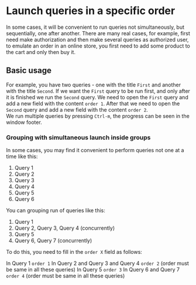 # Launch queries in a specific order

In some cases, it will be convenient to run queries not simultaneously, but sequentially, one after another. There are many real cases, for example, first need make authorization and then make several queries as authorized user, to emulate an order in an online store, you first need to add some product to the cart and only then buy it.

## Basic usage

For example, you have two queries - one with the title `First` and another with the title `Second`. If we want the `First` query to be run first, and only after it is finished we run the `Second` query. We need to open the `First` query and add a new field with the content `order 1`. After that we need to open the `Second` query and add a new field with the content `order 2`.  
We run multiple queries by pressing `Ctrl-m`, the progress can be seen in the window footer.

### Grouping with simultaneous launch inside groups
In some cases, you may find it convenient to perform queries not one at a time like this:

1. Query 1
2. Query 2
3. Query 3
4. Query 4
5. Query 5
6. Query 6
  
You can grouping run of queries like this:

1. Query 1
2. Query 2, Query 3, Query 4 (concurrently) 
3. Query 5
4. Query 6, Query 7 (concurrently)

To do this, you need to fill in the `order X` field as follows:

In Query 1 `order 1`
In Query 2 and Query 3 and Query 4 `order 2` (order must be same in all these queries)
In Query 5 `order 3`
In Query 6 and Query 7 `order 4` (order must be same in all these queries)


